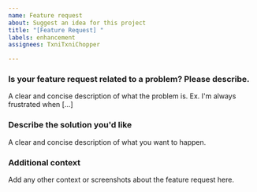 ```yaml
---
name: Feature request
about: Suggest an idea for this project
title: "[Feature Request] "
labels: enhancement
assignees: TxniTxniChopper

---
```


### Is your feature request related to a problem? Please describe.
A clear and concise description of what the problem is. Ex. I'm always frustrated when [...]

### Describe the solution you'd like
A clear and concise description of what you want to happen. 

### Additional context
Add any other context or screenshots about the feature request here.
